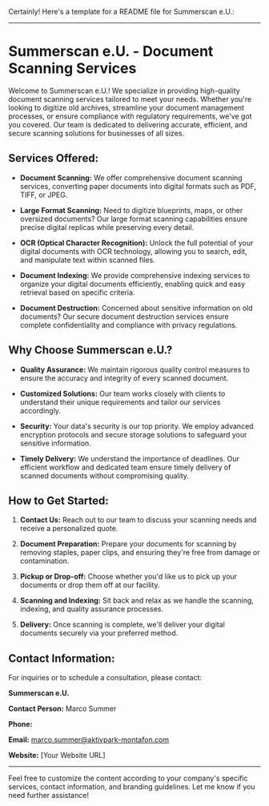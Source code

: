 Certainly! Here's a template for a README file for Summerscan e.U.:

---

# Summerscan e.U. - Document Scanning Services

Welcome to Summerscan e.U.! We specialize in providing high-quality document scanning services tailored to meet your needs. Whether you're looking to digitize old archives, streamline your document management processes, or ensure compliance with regulatory requirements, we've got you covered. Our team is dedicated to delivering accurate, efficient, and secure scanning solutions for businesses of all sizes.

## Services Offered:

- **Document Scanning:** We offer comprehensive document scanning services, converting paper documents into digital formats such as PDF, TIFF, or JPEG.
  
- **Large Format Scanning:** Need to digitize blueprints, maps, or other oversized documents? Our large format scanning capabilities ensure precise digital replicas while preserving every detail.
  
- **OCR (Optical Character Recognition):** Unlock the full potential of your digital documents with OCR technology, allowing you to search, edit, and manipulate text within scanned files.
  
- **Document Indexing:** We provide comprehensive indexing services to organize your digital documents efficiently, enabling quick and easy retrieval based on specific criteria.
  
- **Document Destruction:** Concerned about sensitive information on old documents? Our secure document destruction services ensure complete confidentiality and compliance with privacy regulations.

## Why Choose Summerscan e.U.?

- **Quality Assurance:** We maintain rigorous quality control measures to ensure the accuracy and integrity of every scanned document.
  
- **Customized Solutions:** Our team works closely with clients to understand their unique requirements and tailor our services accordingly.
  
- **Security:** Your data's security is our top priority. We employ advanced encryption protocols and secure storage solutions to safeguard your sensitive information.
  
- **Timely Delivery:** We understand the importance of deadlines. Our efficient workflow and dedicated team ensure timely delivery of scanned documents without compromising quality.

## How to Get Started:

1. **Contact Us:** Reach out to our team to discuss your scanning needs and receive a personalized quote.
  
2. **Document Preparation:** Prepare your documents for scanning by removing staples, paper clips, and ensuring they're free from damage or contamination.
  
3. **Pickup or Drop-off:** Choose whether you'd like us to pick up your documents or drop them off at our facility.
  
4. **Scanning and Indexing:** Sit back and relax as we handle the scanning, indexing, and quality assurance processes.
  
5. **Delivery:** Once scanning is complete, we'll deliver your digital documents securely via your preferred method.

## Contact Information:

For inquiries or to schedule a consultation, please contact:

**Summerscan e.U.**

**Contact Person:** Marco Summer

**Phone:** 

**Email:** marco.summer@aktivpark-montafon.com

**Website:** [Your Website URL]

---

Feel free to customize the content according to your company's specific services, contact information, and branding guidelines. Let me know if you need further assistance!
